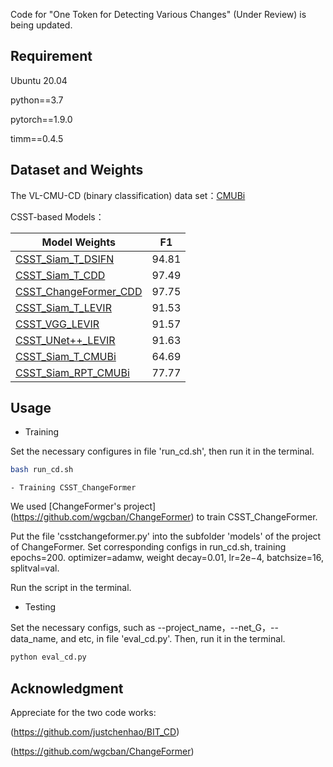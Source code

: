 Code for "One Token for Detecting Various Changes" (Under Review) is being updated.

## Requirement
Ubuntu 20.04

python==3.7

pytorch==1.9.0

timm==0.4.5


## Dataset and Weights
The VL-CMU-CD (binary classification) data set：[CMUBi](https://pan.baidu.com/s/1UI34-Wide_pVFBCX9eaQpQ?pwd=8sgw)

CSST-based Models：

| Model Weights     | F1     |
| ---------- | ---------- |
| [CSST_Siam_T_DSIFN](https://pan.baidu.com/s/1_CdnHdOUYCENeHf2MIdbEg?pwd=4ba7) | 94.81 |
| [CSST_Siam_T_CDD](https://pan.baidu.com/s/1Coj_MwMmT8HZljtwGikB5g?pwd=7r3n) | 97.49 |
| [CSST_ChangeFormer_CDD](https://pan.baidu.com/s/1sdtbXrmATqcHbWyVB685BA?pwd=rmf1) | 97.75 |
| [CSST_Siam_T_LEVIR](https://pan.baidu.com/s/1ROvAKzMvqgBICIVN99Ixsw?pwd=gxup) | 91.53 |
| [CSST_VGG_LEVIR](https://pan.baidu.com/s/1xIMtXjNh4AAbX3e06WUFJA?pwd=v5g9) | 91.57 |
| [CSST_UNet++_LEVIR](https://pan.baidu.com/s/1hNYsSQl00kWM6pOyqzOSYw?pwd=845w) | 91.63 |
| [CSST_Siam_T_CMUBi](https://pan.baidu.com/s/1Td8i5YoNtswYplfpf5OnZg?pwd=e3hc) | 64.69 |
| [CSST_Siam_RPT_CMUBi](https://pan.baidu.com/s/1tgrl3ixt5e-qCPOX-Tkhrg?pwd=cmrx) | 77.77 |


## Usage

- Training

Set the necessary configures in file 'run_cd.sh', then run it in the terminal.

```sh
bash run_cd.sh
```


	- Training CSST_ChangeFormer

We used [ChangeFormer's project] (https://github.com/wgcban/ChangeFormer) to train CSST_ChangeFormer. 

Put the file 'csstchangeformer.py' into the subfolder 'models' of the project of ChangeFormer. Set corresponding configs in run_cd.sh, training epochs=200. optimizer=adamw, weight decay=0.01, lr=2e−4, batchsize=16, splitval=val.

Run the script in the terminal.

- Testing
  
Set the necessary configs, such as --project_name，--net_G，--data_name, and etc, in file 'eval_cd.py'. Then, run it in the terminal.

```sh
python eval_cd.py
```

## Acknowledgment

Appreciate for the two code works:

(https://github.com/justchenhao/BIT_CD)

(https://github.com/wgcban/ChangeFormer)

